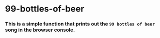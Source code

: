 # 99-bottles-of-beer

### This is a simple function that prints out the `99 bottles of beer` song in the browser console.

